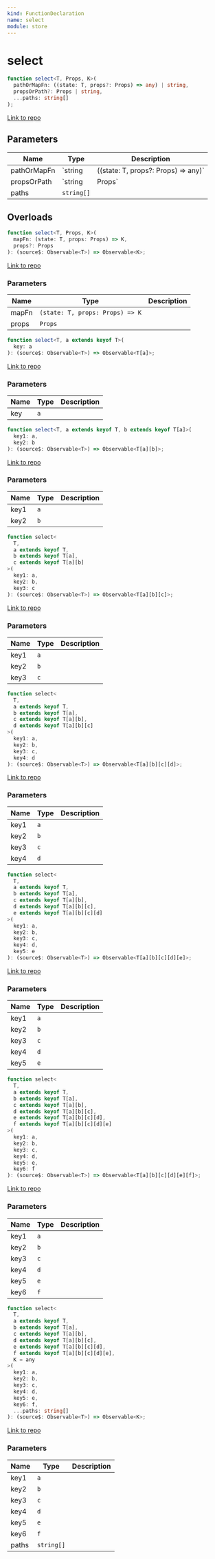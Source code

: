 ```yaml
---
kind: FunctionDeclaration
name: select
module: store
---
```


# select

```ts
function select<T, Props, K>(
  pathOrMapFn: ((state: T, props?: Props) => any) | string,
  propsOrPath?: Props | string,
  ...paths: string[]
);
```

[Link to repo](https://github.com/ngrx/platform/blob/master/modules/store/src/store.ts#L214-L238)

## Parameters

| Name        | Type                                          | Description |
| ----------- | --------------------------------------------- | ----------- |
| pathOrMapFn | `string | ((state: T, props?: Props) => any)` |             |
| propsOrPath | `string | Props`                              |             |
| paths       | `string[]`                                    |             |

## Overloads

```ts
function select<T, Props, K>(
  mapFn: (state: T, props: Props) => K,
  props?: Props
): (source$: Observable<T>) => Observable<K>;
```

[Link to repo](https://github.com/ngrx/platform/blob/master/modules/store/src/store.ts#L133-L136)

### Parameters

| Name  | Type                            | Description |
| ----- | ------------------------------- | ----------- |
| mapFn | `(state: T, props: Props) => K` |             |
| props | `Props`                         |             |

```ts
function select<T, a extends keyof T>(
  key: a
): (source$: Observable<T>) => Observable<T[a]>;
```

[Link to repo](https://github.com/ngrx/platform/blob/master/modules/store/src/store.ts#L137-L139)

### Parameters

| Name | Type | Description |
| ---- | ---- | ----------- |
| key  | `a`  |             |

```ts
function select<T, a extends keyof T, b extends keyof T[a]>(
  key1: a,
  key2: b
): (source$: Observable<T>) => Observable<T[a][b]>;
```

[Link to repo](https://github.com/ngrx/platform/blob/master/modules/store/src/store.ts#L140-L143)

### Parameters

| Name | Type | Description |
| ---- | ---- | ----------- |
| key1 | `a`  |             |
| key2 | `b`  |             |

```ts
function select<
  T,
  a extends keyof T,
  b extends keyof T[a],
  c extends keyof T[a][b]
>(
  key1: a,
  key2: b,
  key3: c
): (source$: Observable<T>) => Observable<T[a][b][c]>;
```

[Link to repo](https://github.com/ngrx/platform/blob/master/modules/store/src/store.ts#L144-L153)

### Parameters

| Name | Type | Description |
| ---- | ---- | ----------- |
| key1 | `a`  |             |
| key2 | `b`  |             |
| key3 | `c`  |             |

```ts
function select<
  T,
  a extends keyof T,
  b extends keyof T[a],
  c extends keyof T[a][b],
  d extends keyof T[a][b][c]
>(
  key1: a,
  key2: b,
  key3: c,
  key4: d
): (source$: Observable<T>) => Observable<T[a][b][c][d]>;
```

[Link to repo](https://github.com/ngrx/platform/blob/master/modules/store/src/store.ts#L154-L165)

### Parameters

| Name | Type | Description |
| ---- | ---- | ----------- |
| key1 | `a`  |             |
| key2 | `b`  |             |
| key3 | `c`  |             |
| key4 | `d`  |             |

```ts
function select<
  T,
  a extends keyof T,
  b extends keyof T[a],
  c extends keyof T[a][b],
  d extends keyof T[a][b][c],
  e extends keyof T[a][b][c][d]
>(
  key1: a,
  key2: b,
  key3: c,
  key4: d,
  key5: e
): (source$: Observable<T>) => Observable<T[a][b][c][d][e]>;
```

[Link to repo](https://github.com/ngrx/platform/blob/master/modules/store/src/store.ts#L166-L179)

### Parameters

| Name | Type | Description |
| ---- | ---- | ----------- |
| key1 | `a`  |             |
| key2 | `b`  |             |
| key3 | `c`  |             |
| key4 | `d`  |             |
| key5 | `e`  |             |

```ts
function select<
  T,
  a extends keyof T,
  b extends keyof T[a],
  c extends keyof T[a][b],
  d extends keyof T[a][b][c],
  e extends keyof T[a][b][c][d],
  f extends keyof T[a][b][c][d][e]
>(
  key1: a,
  key2: b,
  key3: c,
  key4: d,
  key5: e,
  key6: f
): (source$: Observable<T>) => Observable<T[a][b][c][d][e][f]>;
```

[Link to repo](https://github.com/ngrx/platform/blob/master/modules/store/src/store.ts#L180-L195)

### Parameters

| Name | Type | Description |
| ---- | ---- | ----------- |
| key1 | `a`  |             |
| key2 | `b`  |             |
| key3 | `c`  |             |
| key4 | `d`  |             |
| key5 | `e`  |             |
| key6 | `f`  |             |

```ts
function select<
  T,
  a extends keyof T,
  b extends keyof T[a],
  c extends keyof T[a][b],
  d extends keyof T[a][b][c],
  e extends keyof T[a][b][c][d],
  f extends keyof T[a][b][c][d][e],
  K = any
>(
  key1: a,
  key2: b,
  key3: c,
  key4: d,
  key5: e,
  key6: f,
  ...paths: string[]
): (source$: Observable<T>) => Observable<K>;
```

[Link to repo](https://github.com/ngrx/platform/blob/master/modules/store/src/store.ts#L196-L213)

### Parameters

| Name  | Type       | Description |
| ----- | ---------- | ----------- |
| key1  | `a`        |             |
| key2  | `b`        |             |
| key3  | `c`        |             |
| key4  | `d`        |             |
| key5  | `e`        |             |
| key6  | `f`        |             |
| paths | `string[]` |             |
